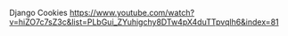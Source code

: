 Django Cookies
https://www.youtube.com/watch?v=hiZO7c7sZ3c&list=PLbGui_ZYuhigchy8DTw4pX4duTTpvqlh6&index=81